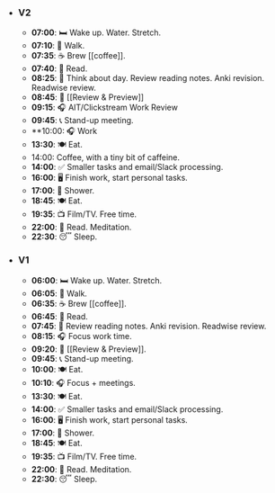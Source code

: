 - ### V2
	- **07:00**: 🛏️ Wake up. Water. Stretch.
	- **07:10**: 🥾 Walk.
	- **07:35**: ☕️ Brew [[coffee]].
	- **07:40**: 📖 Read.
	- **08:25**: 📝 Think about day. Review reading notes. Anki revision. Readwise review.
	- **08:45**: 📑 [[Review & Preview]]
	- **09:15**: 🎧 AIT/Clickstream Work Review
	- **09:45**: 📞 Stand-up meeting.
	- **10:00: 🎧 Work
	- **13:30**: 🍽️ Eat.
	- 14:00: Coffee, with a tiny bit of caffeine.
	- **14:00**: ✅ Smaller tasks and email/Slack processing.
	- **16:00**: 🖥️ Finish work, start personal tasks.
	- **17:00**: 🚿 Shower.
	- **18:45**: 🍽️ Eat.
	- **19:35**: 📺 Film/TV. Free time.
	- **22:00**: 📖 Read. Meditation.
	- **22:30**: 😴 Sleep.
- ### V1
	- **06:00**: 🛏️ Wake up. Water. Stretch.
	- **06:05**: 🥾 Walk.
	- **06:35**: ☕️ Brew [[coffee]].
	- **06:45**: 📖 Read.
	- **07:45**: 📝 Review reading notes. Anki revision. Readwise review.
	- **08:15**: 🎧 Focus work time.
	- **09:20**: 📑 [[Review & Preview]].
	- **09:45**: 📞 Stand-up meeting.
	- **10:00**: 🍽️ Eat.
	- **10:10**: 🎧 Focus + meetings.
	- **13:30**: 🍽️ Eat.
	- **14:00**: ✅ Smaller tasks and email/Slack processing.
	- **16:00**: 🖥️ Finish work, start personal tasks.
	- **17:00**: 🚿 Shower.
	- **18:45**: 🍽️ Eat.
	- **19:35**: 📺 Film/TV. Free time.
	- **22:00**: 📖 Read. Meditation.
	- **22:30**: 😴 Sleep.